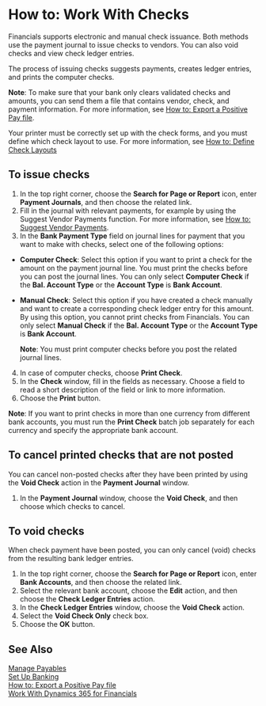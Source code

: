 <properties
                pageTitle="How to: Work With Checks| Financials"
                description="How to: Work With Checks"
                services="project-madeira"
                documentationCenter=""
                authors="SorenGP"
/>
<tags
    ms.service="project-madeira"
    ms.topic="article"
    ms.devlang="na"
    ms.tgt_pltfrm="na"
    ms.workload="na"
    ms.date="11/08/2016"
    ms.author="SorenGP" />

# How to: Work With Checks
Financials supports electronic and manual check issuance. Both methods use the payment journal to issue checks to vendors. You can also void checks and view check ledger entries.

The process of issuing checks suggests payments, creates ledger entries, and prints the computer checks.

**Note**: To make sure that your bank only clears validated checks and amounts, you can send them a file that contains vendor, check, and payment information. For more information, see [How to: Export a Positive Pay file](finance-how-positive-pay.md).

Your printer must be correctly set up with the check forms, and you must define which check layout to use. For more information, see [How to: Define Check Layouts](finance-how-define-check-layouts.md)

## To issue checks
1. In the top right corner, choose the **Search for Page or Report** icon, enter **Payment Journals**, and then choose the related link.
2. Fill in the journal with relevant payments, for example by using the Suggest Vendor Payments function. For more information, see [How to: Suggest Vendor Payments](payables-how-suggest-vendor-payments.md).
3. In the **Bank Payment Type** field on journal lines for payment that you want to make with checks, select one of the following options:

 - **Computer Check**: Select this option if you want to print a check for the amount on the payment journal line. You must print the checks before you can post the journal lines. You can only select **Computer Check** if the **Bal. Account Type** or the **Account Type** is **Bank Account**.

 - **Manual Check**: Select this option if you have created a check manually and want to create a corresponding check ledger entry for this amount. By using this option, you cannot print checks from Financials. You can only select **Manual Check** if the **Bal. Account Type** or the **Account Type** is **Bank Account**.

    **Note**: You must print computer checks before you post the related journal lines.
4. In case of computer checks, choose **Print Check**.
5. In the **Check** window, fill in the fields as necessary. Choose a field to read a short description of the field or link to more information.
6. Choose the **Print** button.

**Note**: If you want to print checks in more than one currency from different bank accounts, you must run the **Print Check** batch job separately for each currency and specify the appropriate bank account.

## To cancel printed checks that are not posted
You can cancel non-posted checks after they have been printed by using the **Void Check** action in the **Payment Journal** window.
1. In the **Payment Journal** window, choose the **Void Check**, and then choose which checks to cancel.

## To void checks
When check payment have been posted, you can only cancel (void) checks from the resulting bank ledger entries.

1. In the top right corner, choose the **Search for Page or Report** icon, enter **Bank Accounts**, and then choose the related link.
2. Select the relevant bank account, choose the **Edit** action, and then choose the **Check Ledger Entries** action.
3. In the **Check Ledger Entries** window, choose the **Void Check** action.
4. Select the **Void Check Only** check box.
5. Choose the **OK** button.

## See Also
[Manage Payables](payables-manage-payables.md)  
[Set Up Banking](bank-setup-banking.md)  
[How to: Export a Positive Pay file](finance-how-positive-pay.md)  
[Work With Dynamics 365 for Financials](ui-work-product.md)  
